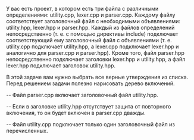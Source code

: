 У вас есть проект, в котором есть три файла с различными определениями: utility.cpp, lexer.cpp и parser.cpp. Каждому файлу соответствует заголовочный файл с необходимыми объявлениями: utility.hpp, lexer.hpp и parser.hpp. Каждый из файлов определений непосредственно (т. е. с помощью директивы include) подключает соответствующий ему заголовочный файл с объявлениями (т. е. utility.cpp подключает utility.hpp, а lexer.cpp подключает lexer.hpp и аналогично для parser.cpp и parser.hpp). Кроме того, файл parser.hpp непосредственно подключает заголовки lexer.hpp и utility.hpp, а файл lexer.hpp подключает заголовок utility.hpp.

В этой задаче вам нужно выбрать все верные утверждения из списка. Перед решением задачи полезно нарисовать дерево включений.

-- Файл parser.cpp включает заголовочный файл utility.hpp.

-- Если в заголовке utility.hpp отсутствует защита от повторного включения, то он будет включен в parser.cpp дважды.

-- Файл utility.cpp подключает только один заголовочный файл из перечисленных.